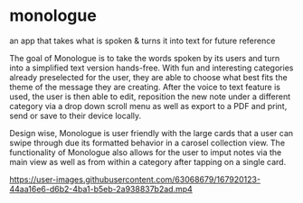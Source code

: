 # monologue
an app that takes what is spoken &amp; turns it into text for future reference 

The goal of Monologue is to take the words spoken by its users and turn into a simplified text version hands-free. With fun and interesting categories already preselected for the user, they are able to choose what best fits the theme of the message they are creating. After the voice to text feature is used, the user is then able to edit, reposition the new note under a different category via a drop down scroll menu as well as export to a PDF and print, send or save to their device locally. 

Design wise, Monologue is user friendly with the large cards that a user can swipe through due its formatted behavior in a carosel collection view. The functionality of Monologue also allows for the user to imput notes via the main view as well as from within a category after tapping on a single card.



https://user-images.githubusercontent.com/63068679/167920123-44aa16e6-d6b2-4ba1-b5eb-2a938837b2ad.mp4

